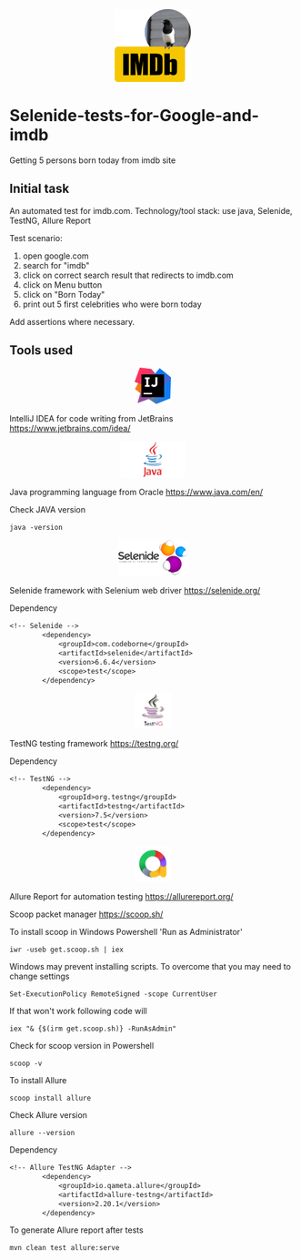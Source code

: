 <div>
  <p align="center">
    <img src="https://github.com/mmeest/Selenide-tests-for-Google-and-imdb/blob/master/img/imdbmest.png" height="128px">
  </p>
</div>

# Selenide-tests-for-Google-and-imdb
Getting 5 persons born today from imdb site

## Initial task

An automated test for imdb.com.
Technology/tool stack: use java, Selenide, TestNG, Allure Report

Test scenario:
1) open google.com
2) search for "imdb"
3) click on correct search result that redirects to imdb.com
4) click on Menu button
5) click on "Born Today"
6) print out 5 first celebrities who were born today

Add assertions where necessary.

## Tools used

<div>
  <p align="center">
    <img src="https://github.com/mmeest/Selenide-tests-for-Google-and-imdb/blob/master/img/intellij.png" height="64px">
  </p>
</div>

IntelliJ IDEA for code writing from JetBrains
https://www.jetbrains.com/idea/

<div>
  <p align="center">
    <img src="https://github.com/mmeest/Selenide-tests-for-Google-and-imdb/blob/master/img/java.png" height="64px">
  </p>
</div>

Java programming language from Oracle
https://www.java.com/en/

Check JAVA version

```
java -version
```

<div>
  <p align="center">
    <img src="https://github.com/mmeest/Selenide-tests-for-Google-and-imdb/blob/master/img/selenide.png" height="64px">
  </p>
</div>

Selenide framework with Selenium web driver
https://selenide.org/

Dependency

```
<!-- Selenide -->
        <dependency>
            <groupId>com.codeborne</groupId>
            <artifactId>selenide</artifactId>
            <version>6.6.4</version>
            <scope>test</scope>
        </dependency>
```

<div>
  <p align="center">
    <img src="https://github.com/mmeest/Selenide-tests-for-Google-and-imdb/blob/master/img/testng.png" height="64px">
  </p>
</div>

TestNG testing framework
https://testng.org/

Dependency

```
<!-- TestNG -->
        <dependency>
            <groupId>org.testng</groupId>
            <artifactId>testng</artifactId>
            <version>7.5</version>
            <scope>test</scope>
        </dependency>
```

<div>
  <p align="center">
    <img src="https://github.com/mmeest/Selenide-tests-for-Google-and-imdb/blob/master/img/allure.png" height="64px">
  </p>
</div>

Allure Report for automation testing
https://allurereport.org/

Scoop packet manager
https://scoop.sh/

To install scoop in Windows Powershell 'Run as Administrator'

```
iwr -useb get.scoop.sh | iex
```

Windows may prevent installing scripts. To overcome that you may need to change settings

```
Set-ExecutionPolicy RemoteSigned -scope CurrentUser
```

If that won't work following code will

```
iex "& {$(irm get.scoop.sh)} -RunAsAdmin"
```

Check for scoop version in Powershell

```
scoop -v
```

To install Allure

```
scoop install allure
```

Check Allure version

```
allure --version
```

Dependency

```
<!-- Allure TestNG Adapter -->
        <dependency>
            <groupId>io.qameta.allure</groupId>
            <artifactId>allure-testng</artifactId>
            <version>2.20.1</version>
        </dependency>
```

To generate Allure report after tests

```
mvn clean test allure:serve
```
